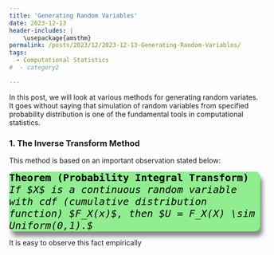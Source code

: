 ```yaml
---
title: 'Generating Random Variables'
date: 2023-12-13
header-includes: |
    \usepackage{amsthm}
permalink: /posts/2023/12/2023-12-13-Generating-Random-Variables/
tags:
  - Computational Statistics
#  - category2

---
```

<style>
	.theorem {
  	display: block;
  	font-style: italic;
 	font-size: 20px;
  	font-family: "Monospace";
  	color: black;
  	border-radius: 10px;
  	background-color: rgb(144,238,144);
  	box-shadow: 5px 10px 8px #888888;
	}
	.theorem::before {
  	content: "Theorem. ";
  	font-weight: bold;
  	font-style: normal;
  	display: inline-block;
  	width: -webkit-fill-available;
  	color: black;
  	border-radius: 10px 10px 0 0;
  	%padding: 10px 5px 5px 15px;
  	background-color: rgb(144,238,144); %rgb(38, 38, 134);
	}
	.theorem[text]::before {
  	content: "Theorem (" attr(text) ") ";
	}
	.theorem p {
  	padding: 15px 15px 15px 15px;
	}
</style>

In this post, we will look at various methods for generating random variates. It goes without saying that simulation of random variables from specified probability distribution is one of the fundamental tools in computational statistics.

### 1. The Inverse Transform Method

This method is based on an important observation stated below:
		
<div class="theorem" text='Probability Integral Transform'>
	If $X$ is a continuous random variable with cdf (cumulative distribution function) $F_X(x)$, then $U = F_X(X) \sim Uniform(0,1).$ 
</div>
		
It is easy to observe this fact empirically 



















